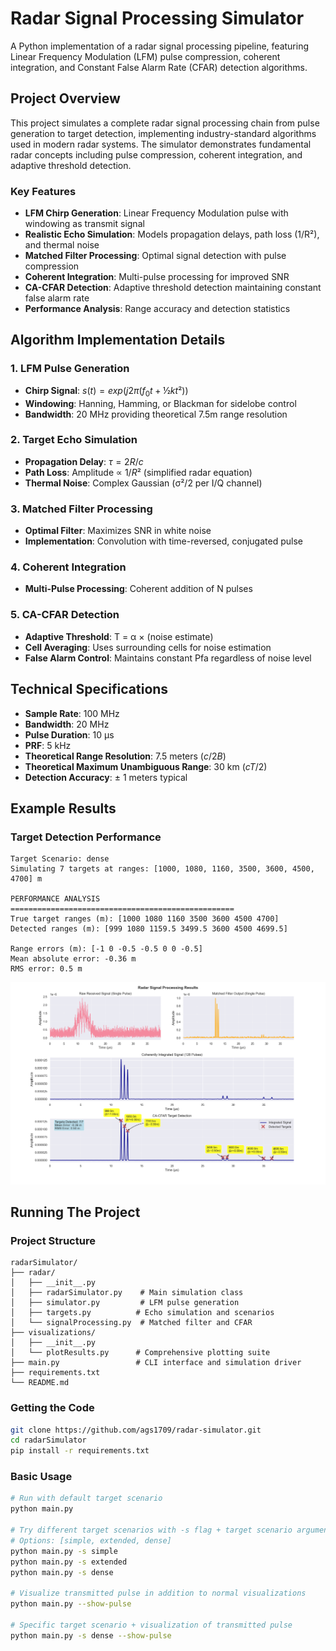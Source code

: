 # Radar Signal Processing Simulator

A Python implementation of a radar signal processing pipeline, featuring Linear Frequency Modulation (LFM) pulse compression, coherent integration, and Constant False Alarm Rate (CFAR) detection algorithms.

## Project Overview

This project simulates a complete radar signal processing chain from pulse generation to target detection, implementing industry-standard algorithms used in modern radar systems. The simulator demonstrates fundamental radar concepts including pulse compression, coherent integration, and adaptive threshold detection.

### Key Features

- **LFM Chirp Generation**: Linear Frequency Modulation pulse with windowing as transmit signal
- **Realistic Echo Simulation**: Models propagation delays, path loss (1/R²), and thermal noise
- **Matched Filter Processing**: Optimal signal detection with pulse compression
- **Coherent Integration**: Multi-pulse processing for improved SNR
- **CA-CFAR Detection**: Adaptive threshold detection maintaining constant false alarm rate
- **Performance Analysis**: Range accuracy and detection statistics


## Algorithm Implementation Details

### 1. LFM Pulse Generation
- **Chirp Signal**: $s(t) = exp(j2π(f_0t + ½kt²))$
- **Windowing**: Hanning, Hamming, or Blackman for sidelobe control
- **Bandwidth**: 20 MHz providing theoretical 7.5m range resolution

### 2. Target Echo Simulation
- **Propagation Delay**: $τ = 2R/c$
- **Path Loss**: Amplitude ∝ $1/R²$ (simplified radar equation)
- **Thermal Noise**: Complex Gaussian (σ²/2 per I/Q channel)

### 3. Matched Filter Processing
- **Optimal Filter**: Maximizes SNR in white noise
- **Implementation**: Convolution with time-reversed, conjugated pulse

### 4. Coherent Integration
- **Multi-Pulse Processing**: Coherent addition of N pulses
<!-- - **SNR Improvement**: Theoretical gain = $\sqrt{N}$ -->

### 5. CA-CFAR Detection
- **Adaptive Threshold**: T = α × (noise estimate)
- **Cell Averaging**: Uses surrounding cells for noise estimation
- **False Alarm Control**: Maintains constant Pfa regardless of noise level

## Technical Specifications

- **Sample Rate**: 100 MHz
- **Bandwidth**: 20 MHz  
- **Pulse Duration**: 10 μs
- **PRF**: 5 kHz
- **Theoretical Range Resolution**: 7.5 meters ($c/2B$)
- **Theoretical Maximum Unambiguous Range**: 30 km ($cT/2$)
- **Detection Accuracy**: ± 1 meters typical

## Example Results

### Target Detection Performance
```
Target Scenario: dense
Simulating 7 targets at ranges: [1000, 1080, 1160, 3500, 3600, 4500, 4700] m

PERFORMANCE ANALYSIS
==================================================
True target ranges (m): [1000 1080 1160 3500 3600 4500 4700]
Detected ranges (m): [999 1080 1159.5 3499.5 3600 4500 4699.5]

Range errors (m): [-1 0 -0.5 -0.5 0 0 -0.5]
Mean absolute error: -0.36 m
RMS error: 0.5 m
```

![LFM radar processing pipeline](assets/figure_1.png)

## Running The Project

### Project Structure

```
radarSimulator/
├── radar/
│   ├── __init__.py
│   ├── radarSimulator.py    # Main simulation class
│   ├── simulator.py         # LFM pulse generation
│   ├── targets.py          # Echo simulation and scenarios
│   └── signalProcessing.py  # Matched filter and CFAR
├── visualizations/
│   ├── __init__.py
│   └── plotResults.py      # Comprehensive plotting suite
├── main.py                 # CLI interface and simulation driver
├── requirements.txt
└── README.md
```

### Getting the Code

```bash
git clone https://github.com/ags1709/radar-simulator.git
cd radarSimulator
pip install -r requirements.txt
```

### Basic Usage

```bash
# Run with default target scenario
python main.py

# Try different target scenarios with -s flag + target scenario argument. 
# Options: [simple, extended, dense]
python main.py -s simple
python main.py -s extended
python main.py -s dense

# Visualize transmitted pulse in addition to normal visualizations
python main.py --show-pulse

# Specific target scenario + visualization of transmitted pulse
python main.py -s dense --show-pulse
```


